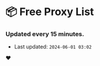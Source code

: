 # :package: Free Proxy List
### Updated every 15 minutes.

- Last updated: `2024-06-01 03:02`

:heart:
